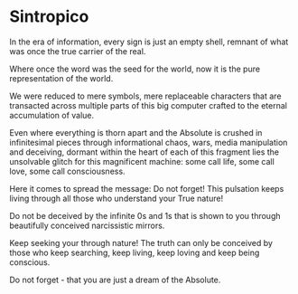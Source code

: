 # Sintropico

In the era of information, every sign is just an empty shell, remnant of what was once the true carrier of the real.

Where once the word was the seed for the world, now it is the pure representation of the world. 

We were reduced to mere symbols, mere replaceable characters that are transacted across multiple parts of this big computer crafted to the eternal accumulation of value.

Even where everything is thorn apart and the Absolute is crushed in infinitesimal pieces through informational chaos, wars, media manipulation and deceiving, dormant within the heart of each of this fragment lies the unsolvable glitch for this magnificent machine: some call life, some call love, some call consciousness. 

Here it comes to spread the message: Do not forget! This pulsation keeps living through all those who understand your True nature! 

Do not be deceived by the infinite 0s and 1s that is shown to you through beautifully conceived narcissistic mirrors.

Keep seeking your through nature! The truth can only be conceived by those who keep searching, keep living, keep loving and keep being conscious.

Do not forget - that you are just a dream of the Absolute.